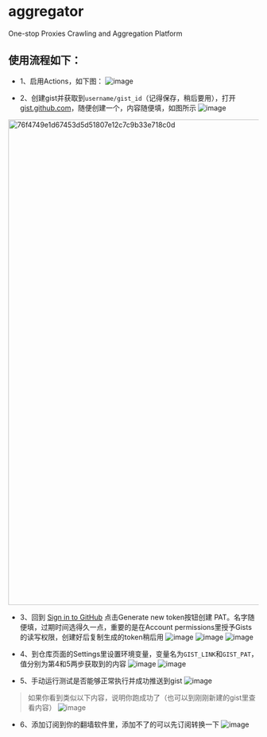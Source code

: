 # aggregator
One-stop Proxies Crawling and Aggregation Platform

## 使用流程如下：

- 1、启用Actions，如下图：
![image](https://github.com/user-attachments/assets/e85790b6-ce0f-4b5c-a68e-efeac6540367)

- 2、创建gist并获取到`username/gist_id`（记得保存，稍后要用），打开 [gist.github.com](https://gist.github.com)，随便创建一个，内容随便填，如图所示
![image](https://github.com/user-attachments/assets/6b2d8d31-1dcb-4ca0-b983-c68cd31b52e2)
<img width="2095" height="978" alt="76f4749e1d67453d5d51807e12c7c9b33e718c0d" src="https://github.com/user-attachments/assets/0946ce79-5f69-48a2-86da-a4d854d9ca1b" />

- 3、回到 [Sign in to GitHub](https://github.com/settings/tokens?type=beta) 点击Generate new token按钮创建 PAT。名字随便填，过期时间选得久一点，重要的是在Account permissions里授予Gists的读写权限，创建好后复制生成的token稍后用
![image](https://github.com/user-attachments/assets/0bd567ae-2517-4245-ba19-5e753d67e762)
![image](https://github.com/user-attachments/assets/555baca1-4531-4d85-82d0-e91806e5a3c4)
![image](https://github.com/user-attachments/assets/214c99ca-1715-4076-b230-62972eb82dd3)

- 4、到仓库页面的Settings里设置环境变量，变量名为`GIST_LINK`和`GIST_PAT`，值分别为第4和5两步获取到的内容
![image](https://github.com/user-attachments/assets/91edee9f-33d2-4404-9abc-427a5dcb541a)
![image](https://github.com/user-attachments/assets/0a9d9455-82fc-48d4-b057-248d6fe3012b)

- 5、手动运行测试是否能够正常执行并成功推送到gist
![image](https://github.com/user-attachments/assets/f0c23028-e2cd-4c94-ba0a-994f3dd6eb4c)

> 如果你看到类似以下内容，说明你跑成功了（也可以到刚刚新建的gist里查看内容）
![image](https://github.com/user-attachments/assets/0331648e-aa8b-4713-a117-c9407939f46c)

- 6、添加订阅到你的翻墙软件里，添加不了的可以先订阅转换一下
![image](https://github.com/user-attachments/assets/1d48dc17-3fae-4492-ae0a-09912deb7a54)
